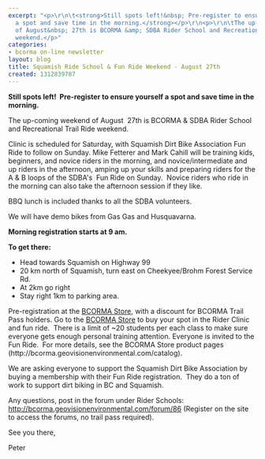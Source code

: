 ```yaml
---
excerpt: "<p>\r\n\t<strong>Still spots left!&nbsp; Pre-register to ensure yourself
  a spot and save time in the morning.</strong></p>\r\n<p>\r\n\tThe up-coming weekend
  of August&nbsp; 27th is BCORMA &amp; SDBA Rider School and Recreational Trail Ride
  weekend.</p>"
categories:
- bcorma on-line newsletter
layout: blog
title: Squamish Ride School & Fun Ride Weekend - August 27th
created: 1312839787
---
```

<p>
	<strong>Still spots left!&nbsp; Pre-register to ensure yourself a spot and save time in the morning.</strong></p>
<p>
	The up-coming weekend of August&nbsp; 27th is BCORMA &amp; SDBA Rider School and Recreational Trail Ride weekend.</p>
<p>
	Clinic is scheduled for Saturday, with Squamish Dirt Bike Association Fun Ride to follow on Sunday. Mike Fetterer and Mark Cahill will be training kids, beginners, and novice riders in the morning, and novice/intermediate and up riders in the afternoon, amping up your skills and preparing riders for the A &amp; B loops of the SDBA&#39;s&nbsp; Fun Ride on Sunday.&nbsp; Novice riders who ride in the morning can also take the afternoon session if they like.</p>
<p>
	BBQ lunch is included thanks to all the SDBA volunteers.</p>
<p>
	We will have demo bikes from Gas Gas and Husquavarna.</p>
<p>
	<strong>Morning registration starts at 9 am.</strong></p>
<p>
	<strong>To get there:</strong></p>
<ul>
	<li>
		Head towards Squamish on Highway 99</li>
	<li>
		20 km north of Squamish, turn east on Cheekyee/Brohm Forest Service Rd.</li>
	<li>
		At 2km go right</li>
	<li>
		Stay right 1km to parking area.</li>
</ul>
<p>
	Pre-registration at the <a href="http://bcorma.geovisionenvironmental.com/catalog/85">BCORMA Store</a>, with a discount for BCORMA Trail Pass holders. Go to the <a href="http://bcorma.geovisionenvironmental.com/catalog/85">BCORMA Store</a> to buy your spot in the Rider Clinic and fun ride.&nbsp; There is a limit of ~20 students per each class to make sure everyone gets enough personal training attention. Everyone is invited to the Fun Ride.&nbsp; For more details, see the BCORMA Store product pages (http://bcorma.geovisionenvironmental.com/catalog).</p>
<p>
	We are asking everyone to support the Squamish Dirt Bike Association by buying a membership with their Fun Ride registration.&nbsp; They do a ton of work to support dirt biking in BC and Squamish.&nbsp;</p>
<p>
	Any questions, post in the forum under Rider Schools: <a href="../../forum/86" rel="nofollow" title="http://bcorma.geovisionenvironmental.com/forum/86">http://bcorma.geovisionenvironmental.com/forum/86</a> (Register on the site to access the forums, no trail pass required).</p>
<p>
	See you there,</p>
<p>
	Peter</p>
